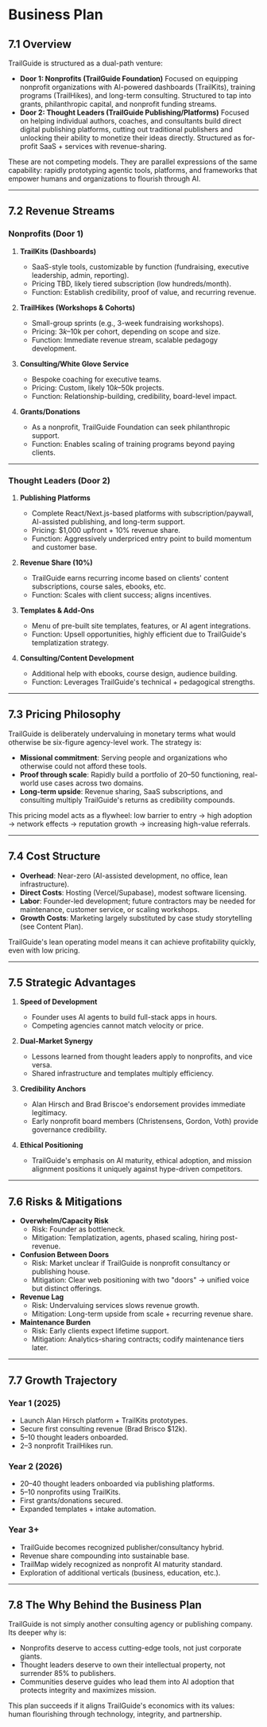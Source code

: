 # Business Plan

## 7.1 Overview

TrailGuide is structured as a dual-path venture:
- **Door 1: Nonprofits (TrailGuide Foundation)**
  Focused on equipping nonprofit organizations with AI-powered dashboards (TrailKits), training programs (TrailHikes), and long-term consulting. Structured to tap into grants, philanthropic capital, and nonprofit funding streams.
- **Door 2: Thought Leaders (TrailGuide Publishing/Platforms)**
  Focused on helping individual authors, coaches, and consultants build direct digital publishing platforms, cutting out traditional publishers and unlocking their ability to monetize their ideas directly. Structured as for-profit SaaS + services with revenue-sharing.

These are not competing models. They are parallel expressions of the same capability: rapidly prototyping agentic tools, platforms, and frameworks that empower humans and organizations to flourish through AI.

---

## 7.2 Revenue Streams

### Nonprofits (Door 1)

1. **TrailKits (Dashboards)**
   - SaaS-style tools, customizable by function (fundraising, executive leadership, admin, reporting).
   - Pricing TBD, likely tiered subscription (low hundreds/month).
   - Function: Establish credibility, proof of value, and recurring revenue.

2. **TrailHikes (Workshops & Cohorts)**
   - Small-group sprints (e.g., 3-week fundraising workshops).
   - Pricing: $3k–$10k per cohort, depending on scope and size.
   - Function: Immediate revenue stream, scalable pedagogy development.

3. **Consulting/White Glove Service**
   - Bespoke coaching for executive teams.
   - Pricing: Custom, likely $10k–$50k projects.
   - Function: Relationship-building, credibility, board-level impact.

4. **Grants/Donations**
   - As a nonprofit, TrailGuide Foundation can seek philanthropic support.
   - Function: Enables scaling of training programs beyond paying clients.

---

### Thought Leaders (Door 2)

1. **Publishing Platforms**
   - Complete React/Next.js-based platforms with subscription/paywall, AI-assisted publishing, and long-term support.
   - Pricing: $1,000 upfront + 10% revenue share.
   - Function: Aggressively underpriced entry point to build momentum and customer base.

2. **Revenue Share (10%)**
   - TrailGuide earns recurring income based on clients' content subscriptions, course sales, ebooks, etc.
   - Function: Scales with client success; aligns incentives.

3. **Templates & Add-Ons**
   - Menu of pre-built site templates, features, or AI agent integrations.
   - Function: Upsell opportunities, highly efficient due to TrailGuide's templatization strategy.

4. **Consulting/Content Development**
   - Additional help with ebooks, course design, audience building.
   - Function: Leverages TrailGuide's technical + pedagogical strengths.

---

## 7.3 Pricing Philosophy

TrailGuide is deliberately undervaluing in monetary terms what would otherwise be six-figure agency-level work. The strategy is:
- **Missional commitment**: Serving people and organizations who otherwise could not afford these tools.
- **Proof through scale**: Rapidly build a portfolio of 20–50 functioning, real-world use cases across two domains.
- **Long-term upside**: Revenue sharing, SaaS subscriptions, and consulting multiply TrailGuide's returns as credibility compounds.

This pricing model acts as a flywheel: low barrier to entry → high adoption → network effects → reputation growth → increasing high-value referrals.

---

## 7.4 Cost Structure

- **Overhead**: Near-zero (AI-assisted development, no office, lean infrastructure).
- **Direct Costs**: Hosting (Vercel/Supabase), modest software licensing.
- **Labor**: Founder-led development; future contractors may be needed for maintenance, customer service, or scaling workshops.
- **Growth Costs**: Marketing largely substituted by case study storytelling (see Content Plan).

TrailGuide's lean operating model means it can achieve profitability quickly, even with low pricing.

---

## 7.5 Strategic Advantages

1. **Speed of Development**
   - Founder uses AI agents to build full-stack apps in hours.
   - Competing agencies cannot match velocity or price.

2. **Dual-Market Synergy**
   - Lessons learned from thought leaders apply to nonprofits, and vice versa.
   - Shared infrastructure and templates multiply efficiency.

3. **Credibility Anchors**
   - Alan Hirsch and Brad Briscoe's endorsement provides immediate legitimacy.
   - Early nonprofit board members (Christensens, Gordon, Voth) provide governance credibility.

4. **Ethical Positioning**
   - TrailGuide's emphasis on AI maturity, ethical adoption, and mission alignment positions it uniquely against hype-driven competitors.

---

## 7.6 Risks & Mitigations

- **Overwhelm/Capacity Risk**
  - Risk: Founder as bottleneck.
  - Mitigation: Templatization, agents, phased scaling, hiring post-revenue.
- **Confusion Between Doors**
  - Risk: Market unclear if TrailGuide is nonprofit consultancy or publishing house.
  - Mitigation: Clear web positioning with two "doors" → unified voice but distinct offerings.
- **Revenue Lag**
  - Risk: Undervaluing services slows revenue growth.
  - Mitigation: Long-term upside from scale + recurring revenue share.
- **Maintenance Burden**
  - Risk: Early clients expect lifetime support.
  - Mitigation: Analytics-sharing contracts; codify maintenance tiers later.

---

## 7.7 Growth Trajectory

### Year 1 (2025)
- Launch Alan Hirsch platform + TrailKits prototypes.
- Secure first consulting revenue (Brad Brisco $12k).
- 5–10 thought leaders onboarded.
- 2–3 nonprofit TrailHikes run.

### Year 2 (2026)
- 20–40 thought leaders onboarded via publishing platforms.
- 5–10 nonprofits using TrailKits.
- First grants/donations secured.
- Expanded templates + intake automation.

### Year 3+
- TrailGuide becomes recognized publisher/consultancy hybrid.
- Revenue share compounding into sustainable base.
- TrailMap widely recognized as nonprofit AI maturity standard.
- Exploration of additional verticals (business, education, etc.).

---

## 7.8 The Why Behind the Business Plan

TrailGuide is not simply another consulting agency or publishing company. Its deeper why is:
- Nonprofits deserve to access cutting-edge tools, not just corporate giants.
- Thought leaders deserve to own their intellectual property, not surrender 85% to publishers.
- Communities deserve guides who lead them into AI adoption that protects integrity and maximizes mission.

This plan succeeds if it aligns TrailGuide's economics with its values: human flourishing through technology, integrity, and partnership.

